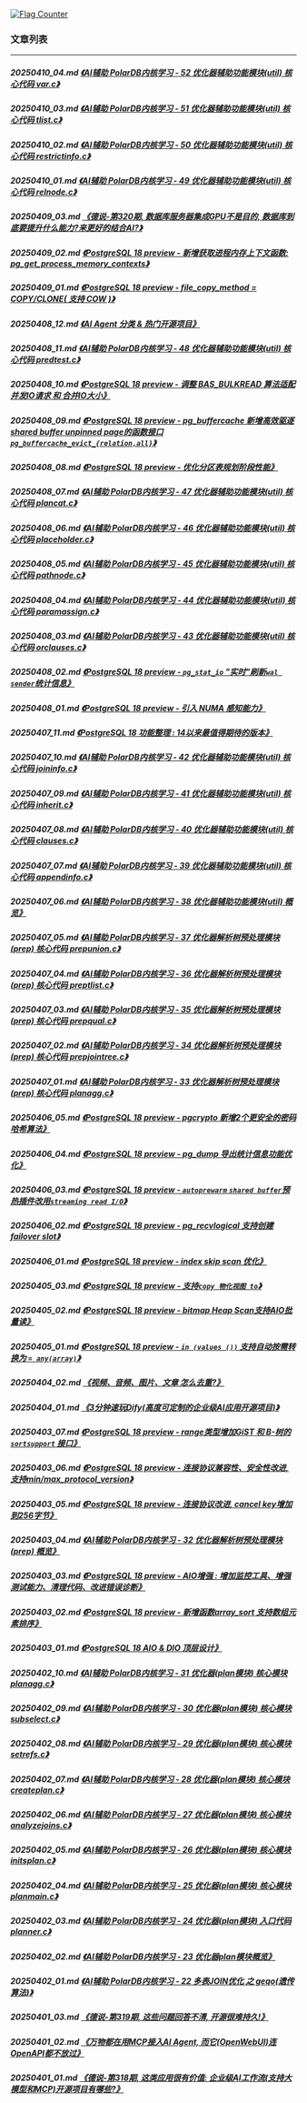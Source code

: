 <a rel="nofollow" href="http://info.flagcounter.com/h9V1"  ><img src="http://s03.flagcounter.com/count/h9V1/bg_FFFFFF/txt_000000/border_CCCCCC/columns_2/maxflags_12/viewers_0/labels_0/pageviews_0/flags_0/"  alt="Flag Counter"  border="0"  ></a>  
  
### 文章列表  
----  
##### 20250410_04.md   [《AI辅助 PolarDB内核学习 - 52 优化器辅助功能模块(util) 核心代码 var.c》](20250410_04.md)  
##### 20250410_03.md   [《AI辅助 PolarDB内核学习 - 51 优化器辅助功能模块(util) 核心代码 tlist.c》](20250410_03.md)  
##### 20250410_02.md   [《AI辅助 PolarDB内核学习 - 50 优化器辅助功能模块(util) 核心代码 restrictinfo.c》](20250410_02.md)  
##### 20250410_01.md   [《AI辅助 PolarDB内核学习 - 49 优化器辅助功能模块(util) 核心代码 relnode.c》](20250410_01.md)  
##### 20250409_03.md   [《德说-第320期, 数据库服务器集成GPU不是目的, 数据库到底要提升什么能力?来更好的结合AI?》](20250409_03.md)  
##### 20250409_02.md   [《PostgreSQL 18 preview - 新增获取进程内存上下文函数: pg_get_process_memory_contexts》](20250409_02.md)  
##### 20250409_01.md   [《PostgreSQL 18 preview - file_copy_method = COPY/CLONE( 支持 COW )》](20250409_01.md)  
##### 20250408_12.md   [《AI Agent 分类 & 热门开源项目》](20250408_12.md)  
##### 20250408_11.md   [《AI辅助 PolarDB内核学习 - 48 优化器辅助功能模块(util) 核心代码 predtest.c》](20250408_11.md)  
##### 20250408_10.md   [《PostgreSQL 18 preview - 调整 BAS_BULKREAD 算法适配 并发IO请求 和 合并IO大小》](20250408_10.md)  
##### 20250408_09.md   [《PostgreSQL 18 preview - pg_buffercache 新增高效驱逐shared buffer unpinned page的函数接口`pg_buffercache_evict_{relation,all}`》](20250408_09.md)  
##### 20250408_08.md   [《PostgreSQL 18 preview - 优化分区表规划阶段性能》](20250408_08.md)  
##### 20250408_07.md   [《AI辅助 PolarDB内核学习 - 47 优化器辅助功能模块(util) 核心代码 plancat.c》](20250408_07.md)  
##### 20250408_06.md   [《AI辅助 PolarDB内核学习 - 46 优化器辅助功能模块(util) 核心代码 placeholder.c》](20250408_06.md)  
##### 20250408_05.md   [《AI辅助 PolarDB内核学习 - 45 优化器辅助功能模块(util) 核心代码 pathnode.c》](20250408_05.md)  
##### 20250408_04.md   [《AI辅助 PolarDB内核学习 - 44 优化器辅助功能模块(util) 核心代码 paramassign.c》](20250408_04.md)  
##### 20250408_03.md   [《AI辅助 PolarDB内核学习 - 43 优化器辅助功能模块(util) 核心代码 orclauses.c》](20250408_03.md)  
##### 20250408_02.md   [《PostgreSQL 18 preview - `pg_stat_io` "实时"刷新`wal sender`统计信息》](20250408_02.md)  
##### 20250408_01.md   [《PostgreSQL 18 preview - 引入 NUMA 感知能力》](20250408_01.md)  
##### 20250407_11.md   [《PostgreSQL 18 功能整理 : 14以来最值得期待的版本》](20250407_11.md)  
##### 20250407_10.md   [《AI辅助 PolarDB内核学习 - 42 优化器辅助功能模块(util) 核心代码 joininfo.c》](20250407_10.md)  
##### 20250407_09.md   [《AI辅助 PolarDB内核学习 - 41 优化器辅助功能模块(util) 核心代码 inherit.c》](20250407_09.md)  
##### 20250407_08.md   [《AI辅助 PolarDB内核学习 - 40 优化器辅助功能模块(util) 核心代码 clauses.c》](20250407_08.md)  
##### 20250407_07.md   [《AI辅助 PolarDB内核学习 - 39 优化器辅助功能模块(util) 核心代码 appendinfo.c》](20250407_07.md)  
##### 20250407_06.md   [《AI辅助 PolarDB内核学习 - 38 优化器辅助功能模块(util) 概览》](20250407_06.md)  
##### 20250407_05.md   [《AI辅助 PolarDB内核学习 - 37 优化器解析树预处理模块(prep) 核心代码 prepunion.c》](20250407_05.md)  
##### 20250407_04.md   [《AI辅助 PolarDB内核学习 - 36 优化器解析树预处理模块(prep) 核心代码 preptlist.c》](20250407_04.md)  
##### 20250407_03.md   [《AI辅助 PolarDB内核学习 - 35 优化器解析树预处理模块(prep) 核心代码 prepqual.c》](20250407_03.md)  
##### 20250407_02.md   [《AI辅助 PolarDB内核学习 - 34 优化器解析树预处理模块(prep) 核心代码 prepjointree.c》](20250407_02.md)  
##### 20250407_01.md   [《AI辅助 PolarDB内核学习 - 33 优化器解析树预处理模块(prep) 核心代码 planagg.c》](20250407_01.md)  
##### 20250406_05.md   [《PostgreSQL 18 preview - pgcrypto 新增2个更安全的密码哈希算法》](20250406_05.md)  
##### 20250406_04.md   [《PostgreSQL 18 preview - pg_dump 导出统计信息功能优化》](20250406_04.md)  
##### 20250406_03.md   [《PostgreSQL 18 preview - `autoprewarm` `shared buffer`预热插件改用`streaming read I/O`》](20250406_03.md)  
##### 20250406_02.md   [《PostgreSQL 18 preview - pg_recvlogical 支持创建 failover slot》](20250406_02.md)  
##### 20250406_01.md   [《PostgreSQL 18 preview - index skip scan 优化》](20250406_01.md)  
##### 20250405_03.md   [《PostgreSQL 18 preview - 支持`copy 物化视图 to`》](20250405_03.md)  
##### 20250405_02.md   [《PostgreSQL 18 preview - bitmap Heap Scan支持AIO批量读》](20250405_02.md)  
##### 20250405_01.md   [《PostgreSQL 18 preview - `in (values ())` 支持自动按需转换为 `= any(array)`》](20250405_01.md)  
##### 20250404_02.md   [《视频、音频、图片、文章 怎么去重?》](20250404_02.md)  
##### 20250404_01.md   [《3分钟速玩Dify(高度可定制的企业级AI应用开源项目)》](20250404_01.md)  
##### 20250403_07.md   [《PostgreSQL 18 preview - range类型增加GiST 和 B-树的 `sortsupport` 接口》](20250403_07.md)  
##### 20250403_06.md   [《PostgreSQL 18 preview - 连接协议兼容性、安全性改进, 支持min/max_protocol_version》](20250403_06.md)  
##### 20250403_05.md   [《PostgreSQL 18 preview - 连接协议改进, cancel key增加到256字节》](20250403_05.md)  
##### 20250403_04.md   [《AI辅助 PolarDB内核学习 - 32 优化器解析树预处理模块(prep) 概览》](20250403_04.md)  
##### 20250403_03.md   [《PostgreSQL 18 preview - AIO增强 : 增加监控工具、增强测试能力、清理代码、改进错误诊断》](20250403_03.md)  
##### 20250403_02.md   [《PostgreSQL 18 preview - 新增函数array_sort 支持数组元素排序》](20250403_02.md)  
##### 20250403_01.md   [《PostgreSQL 18 AIO & DIO 顶层设计》](20250403_01.md)  
##### 20250402_10.md   [《AI辅助 PolarDB内核学习 - 31 优化器(plan模块) 核心模块 planagg.c》](20250402_10.md)  
##### 20250402_09.md   [《AI辅助 PolarDB内核学习 - 30 优化器(plan模块) 核心模块 subselect.c》](20250402_09.md)  
##### 20250402_08.md   [《AI辅助 PolarDB内核学习 - 29 优化器(plan模块) 核心模块 setrefs.c》](20250402_08.md)  
##### 20250402_07.md   [《AI辅助 PolarDB内核学习 - 28 优化器(plan模块) 核心模块 createplan.c》](20250402_07.md)  
##### 20250402_06.md   [《AI辅助 PolarDB内核学习 - 27 优化器(plan模块) 核心模块 analyzejoins.c》](20250402_06.md)  
##### 20250402_05.md   [《AI辅助 PolarDB内核学习 - 26 优化器(plan模块) 核心模块 initsplan.c》](20250402_05.md)  
##### 20250402_04.md   [《AI辅助 PolarDB内核学习 - 25 优化器(plan模块) 核心模块 planmain.c》](20250402_04.md)  
##### 20250402_03.md   [《AI辅助 PolarDB内核学习 - 24 优化器(plan模块) 入口代码 planner.c》](20250402_03.md)  
##### 20250402_02.md   [《AI辅助 PolarDB内核学习 - 23 优化器plan模块概览》](20250402_02.md)  
##### 20250402_01.md   [《AI辅助 PolarDB内核学习 - 22 多表JOIN优化 之 geqo(遗传算法)》](20250402_01.md)  
##### 20250401_03.md   [《德说-第319期, 这些问题回答不清, 开源很难持久!》](20250401_03.md)  
##### 20250401_02.md   [《万物都在用MCP接入AI Agent, 而它(OpenWebUI)连OpenAPI都不放过》](20250401_02.md)  
##### 20250401_01.md   [《德说-第318期, 这类应用很有价值: 企业级AI工作流(支持大模型和MCP)开源项目有哪些?》](20250401_01.md)  
